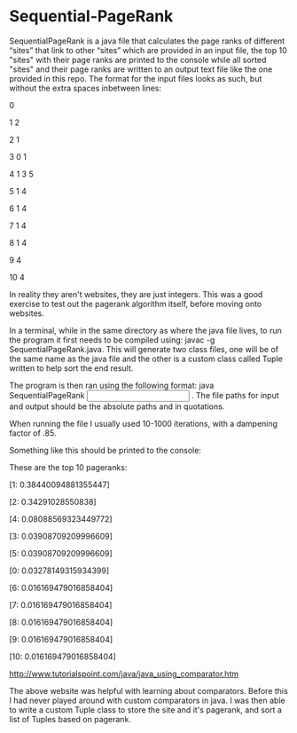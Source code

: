 # Sequential-PageRank


SequentialPageRank is a java file that calculates the page ranks of different “sites” that link to other “sites” which are provided in an input file, the top 10 "sites" with their page ranks are printed to the console while all sorted "sites" and their page ranks are written to an output text file like the one provided in this repo. The format for the input files looks as such, but without the extra spaces inbetween lines:

0

1 2

2 1

3 0 1

4 1 3 5

5 1 4

6 1 4

7 1 4

8 1 4

9 4

10 4

In reality they aren't websites, they are just integers. This was a good exercise to test out the pagerank algorithm itself, before moving onto websites.


In a terminal, while in the same directory as where the java file lives, to run the program it first needs to be compiled using: javac -g SequentialPageRank.java. This will generate two class files, one will be of the same name as the java file and the other is a custom class called Tuple written to help sort the end result.

The program is then ran using the following format: java SequentialPageRank <input file path> <output file path> <number of iterations> <dampening factor>. The file paths for input and output should be the absolute paths and in quotations.


When running the file I usually used 10-1000 iterations, with a dampening factor of .85.


Something like this should be printed to the console:

These are the top 10 pageranks:

[1: 0.38440094881355447]

[2: 0.34291028550838]

[4: 0.08088569323449772]

[3: 0.03908709209996609]

[5: 0.03908709209996609]

[0: 0.03278149315934399]

[6: 0.016169479016858404]

[7: 0.016169479016858404]

[8: 0.016169479016858404]

[9: 0.016169479016858404]

[10: 0.016169479016858404]


http://www.tutorialspoint.com/java/java_using_comparator.htm

The above website was helpful with learning about comparators. Before this I had never played around with custom comparators in java. I was then able to write a custom Tuple class to store the site and it's pagerank, and sort a list of Tuples based on pagerank.
